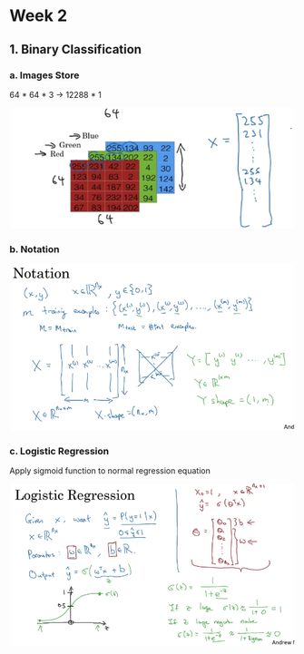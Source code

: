 # Week 2

## 1. Binary Classification

### a. Images Store

64 * 64 * 3 -> 12288 * 1

<p align="center">
  <img src="res/img/img2.png" width="500"/>
</p>

### b. Notation

<p align="center">
  <img src="res/img/img3.png" width="500"/>
</p>

### c. Logistic Regression

Apply sigmoid function to normal regression equation

<p align="center">
  <img src="res/img/img4.png" width="500"/>
</p>